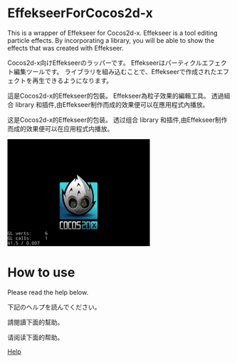 ﻿EffekseerForCocos2d-x
=========

This is a wrapper of Effekseer for Cocos2d-x.
Effekseer is a tool editing particle effects. 
By incorporating a library, you will be able to show the effects that was created with Effekseer.

Cocos2d-x向けEffekseerのラッパーです。
Effekseerはパーティクルエフェクト編集ツールです。
ライブラリを組み込むことで、Effekseerで作成されたエフェクトを再生できるようになります。 

這是Cocos2d-x的Effekseer的包裝。
Effekseer為粒子效果的編輯工具。
透過組合 library 和插件,由Effekseer制作而成的效果便可以在應用程式內播放。

这是Cocos2d-x的Effekseer的包装。
透过组合 library 和插件,由Effekseer制作而成的效果便可以在应用程式内播放。

![Top](Top.gif)

How to use
=========

Please read the help below.

下記のヘルプを読んでください。

請閱讀下面的幫助。

请阅读下面的帮助。

[Help](https://effekseer.github.io/EffekseerForCocos2d-x/)
